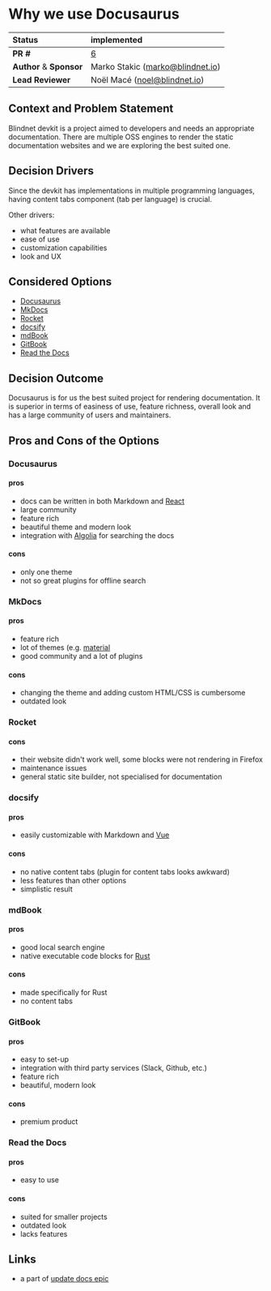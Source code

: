 # Why we use Docusaurus

| Status      | implemented                                                                             |
| :---------- | :-------------------------------------------------------------------------------------- |
| **PR #**    | [6](https://github.com/blindnet-io/blindnet-docs/issues/6)                              |
| **Author** & **Sponsor** | Marko Stakic (marko@blindnet.io)                                                        |
| **Lead Reviewer** | Noël Macé (noel@blindnet.io)                                                            |

## Context and Problem Statement

Blindnet devkit is a project aimed to developers and needs an appropriate documentation. There are multiple OSS engines to render the static documentation websites and we are exploring the best suited one.

## Decision Drivers

Since the devkit has implementations in multiple programming languages, having content tabs component (tab per language) is crucial.

Other drivers:
- what features are available
- ease of use
- customization capabilities
- look and UX

## Considered Options

- [Docusaurus](https://docusaurus.io)
- [MkDocs](https://www.mkdocs.org)
- [Rocket](https://rocket.modern-web.dev)
- [docsify](https://docsify.js.org)
- [mdBook](https://rust-lang.github.io/mdBook)
- [GitBook](https://www.gitbook.com)
- [Read the Docs](https://readthedocs.org)

## Decision Outcome

Docusaurus is for us the best suited project for rendering documentation. It is superior in terms of easiness of use, feature richness, overall look and has a large community of users and maintainers.

## Pros and Cons of the Options

### Docusaurus

#### pros
- docs can be written in both Markdown and [React](https://reactjs.org)
- large community
- feature rich
- beautiful theme and modern look
- integration with [Algolia](https://www.algolia.com) for searching the docs

#### cons
- only one theme
- not so great plugins for offline search

### MkDocs

#### pros
- feature rich
- lot of themes (e.g. [material](https://squidfunk.github.io/mkdocs-material)
- good community and a lot of plugins

#### cons
- changing the theme and adding custom HTML/CSS is cumbersome
- outdated look

### Rocket

#### cons
- their website didn't work well, some blocks were not rendering in Firefox
- maintenance issues
- general static site builder, not specialised for documentation

### docsify

#### pros
- easily customizable with Markdown and [Vue](https://vuejs.org)

#### cons
- no native content tabs (plugin for content tabs looks awkward)
- less features than other options
- simplistic result

### mdBook

#### pros
- good local search engine
- native executable code blocks for [Rust](https://www.rust-lang.org)

#### cons
- made specifically for Rust
- no content tabs

### GitBook

#### pros
- easy to set-up
- integration with third party services (Slack, Github, etc.)
- feature rich
- beautiful, modern look

#### cons
- premium product

### Read the Docs

#### pros
- easy to use

#### cons
- suited for smaller projects
- outdated look
- lacks features

## Links

- a part of [update docs epic](https://github.com/blindnet-io/communication-management/issues/14)

<!-- markdownlint-disable-file MD013 -->
